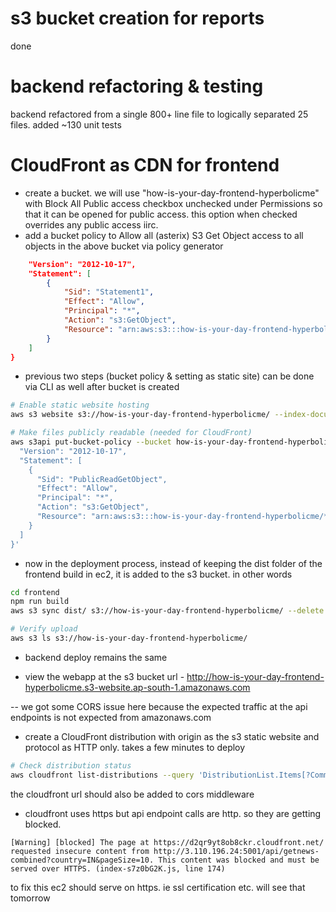 
# s3 bucket creation for reports

done

# backend refactoring & testing

backend refactored from a single 800+ line file to logically separated 25 files. added ~130 unit tests

# CloudFront as CDN for frontend

- create a bucket. we will use "how-is-your-day-frontend-hyperbolicme" with Block All Public access checkbox unchecked under Permissions so that it can be opened for public access. this option when checked overrides any public access iirc.
- add a bucket policy to Allow all (asterix) S3 Get Object access to all objects in the above bucket via policy generator
```json {
    "Version": "2012-10-17",
    "Statement": [
        {
            "Sid": "Statement1",
            "Effect": "Allow",
            "Principal": "*",
            "Action": "s3:GetObject",
            "Resource": "arn:aws:s3:::how-is-your-day-frontend-hyperbolicme/*"
        }
    ]
}
```
- previous two steps (bucket policy & setting as static site) can be done via CLI as well after bucket is created
```bash
# Enable static website hosting
aws s3 website s3://how-is-your-day-frontend-hyperbolicme/ --index-document index.html --error-document index.html

# Make files publicly readable (needed for CloudFront)
aws s3api put-bucket-policy --bucket how-is-your-day-frontend-hyperbolicme --policy '{
  "Version": "2012-10-17",
  "Statement": [
    {
      "Sid": "PublicReadGetObject",
      "Effect": "Allow",
      "Principal": "*",
      "Action": "s3:GetObject",
      "Resource": "arn:aws:s3:::how-is-your-day-frontend-hyperbolicme/*"
    }
  ]
}'
```

- now in the deployment process, instead of keeping the dist folder of the frontend build in ec2, it is added to the s3 bucket. in other words

```bash
cd frontend
npm run build
aws s3 sync dist/ s3://how-is-your-day-frontend-hyperbolicme/ --delete

# Verify upload
aws s3 ls s3://how-is-your-day-frontend-hyperbolicme/
```

- backend deploy remains the same

- view the webapp at the s3 bucket url - http://how-is-your-day-frontend-hyperbolicme.s3-website.ap-south-1.amazonaws.com

-- we got some CORS issue here because the expected traffic at the api endpoints is not expected from amazonaws.com

- create a CloudFront distribution with origin as the s3 static website and protocol as HTTP only. takes a few minutes to deploy
```bash
# Check distribution status
aws cloudfront list-distributions --query 'DistributionList.Items[?Comment==`How Is Your Day Frontend CDN`].[Id,Status,DomainName]' --output table
```

the cloudfront url should also be added to cors middleware

- cloudfront uses https but api endpoint calls are http. so they are getting blocked. 
```
[Warning] [blocked] The page at https://d2qr9yt8ob8ckr.cloudfront.net/ requested insecure content from http://3.110.196.24:5001/api/getnews-combined?country=IN&pageSize=10. This content was blocked and must be served over HTTPS. (index-s7z0bG2K.js, line 174)
```
to fix this ec2 should serve on https. ie ssl certification etc. will see that tomorrow




